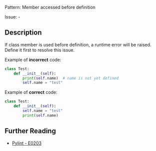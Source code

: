 Pattern: Member accessed before definition

Issue: -

## Description

If class member is used before definition, a runtime error will be raised. Define it first to resolve this issue.


Example of **incorrect** code:

```python
class Test:
    def __init__(self):
        print(self.name)  # name is not yet defined
        self.name = "test"
```

Example of **correct** code:

```python
class Test:
    def __init__(self):
        self.name = "test"
        print(self.name)
```

## Further Reading

* [Pylint - E0203](http://pylint-messages.wikidot.com/messages:e0203)
